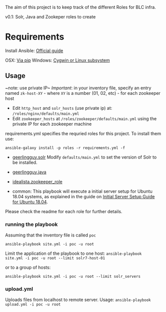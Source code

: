The aim of this project is to keep track of the different Roles for BLC infra.

v0.1: Solr, Java and Zookeper roles to create 

# Requirements
Install Ansible:
[Official guide](https://docs.ansible.com/ansible/latest/installation_guide/intro_installation.html)

OSX: [Via pip](https://docs.ansible.com/ansible/latest/installation_guide/intro_installation.html#latest-releases-via-pip)
Windows: [Cygwin or Linux subsystem](https://geekflare.com/ansible-installation-windows/)


## Usage
~note: use private IP~
*Important*:  in your inventory file, specify an entry named `zk-host-XY` - where `XY` is a number (01, 02, etc) - for each zookeeper host

- Edit `http_host` and `solr_hosts` (use private ip) at: `/roles/nginx/defaults/main.yml` 
- Edit `zookeeper_hosts` at `/roles/zookeeper/defaults/main.yml` using the private IP for each zookeeper machine


requirements.yml specifies the requried roles for this project. To install them use:

`ansible-galaxy install -p roles -r requirements.yml -f` 


- [geerlingguy.solr](https://github.com/geerlingguy/ansible-role-solr)
Modify `defaults/main.yml` to set the version of Solr to be installed.

- [geerlingguy.java](https://github.com/geerlingguy/ansible-role-java) 
- [idealista.zookeeper_role](https://github.com/idealista/zookeeper_role)
- common: This playbook will execute a initial server setup for Ubuntu 18.04 systems, as explained in the guide on
[Initial Server Setup Guide for Ubuntu 18.04](https://www.digitalocean.com/community/tutorials/how-to-use-ansible-to-automate-initial-server-setup-on-ubuntu-18-04).
  
 
Please check the readme for each role for further details.


### running the playbook
Assuming that the inventory file is called `poc` 

`ansible-playbook site.yml -i poc -u root`

Limit the application of the playbook to one host:
`ansible-playbook site.yml -i poc -u root --limit solr7-host-01`

  or to a group of hosts:
  
  `ansible-playbook site.yml -i poc -u root --limit solr_servers`

### upload.yml
Uploads files from localhost to remote server. Usage:
`ansible-playbook upload.yml -i poc -u root`